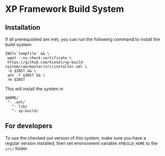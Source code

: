 XP Framework Build System
=========================

Installation
------------
If all prerequisited are met, you can run the following command to install
the build system:

```
INST=`tempfile` && \
 wget --no-check-certificate \
 https://github.com/kiesel/xp-build-system/raw/master/src/installer.xml \
 -O $INST && \
 ant -f $INST && \
 rm $INST
```

This will install the system in

```
$HOME/
 ^- .ant/
   ^- lib/
   ^- xp-build/
```

For developers
--------------
To use the checked out version of this system, make sure you have
a regular version installed, then set environment variable
```XPBUILD_HOME``` to the ```src/``` folder.
